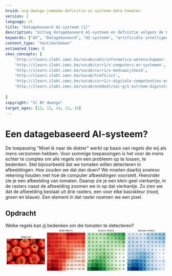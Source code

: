 ```yaml
---
hruid: org-dwengo-jommeke-definitie-ai-systeem-data-tomaten
version: 1
language: nl
title: "Datagebaseerd AI-systeem (1)"
description: "Uitleg datagebaseerd AI-systeem en definitie volgens de EU"
keywords: ["AI", "Datagebaseerd", "AI-systeem", "artificiële intelligentie"]
content_type: "text/markdown"
estimated_time: 8
skos_concepts: [
    'http://ilearn.ilabt.imec.be/vocab/vak1/informatica-wetenschappen', 
    'http://ilearn.ilabt.imec.be/vocab/curr1/s-computers-en-systemen',
    'http://ilearn.ilabt.imec.be/vocab/curr1/s-mediawijsheid',
    'http://ilearn.ilabt.imec.be/vocab/tref1/ict',
    'http://ilearn.ilabt.imec.be/vocab/curr1/c-digitale-competenties-en-mediawijsheid',
    'http://ilearn.ilabt.imec.be/vocab/onddoel/sec-gr1-astroom-digitale-competenties-en-mediawijsheid-4.5',

]
copyright: "CC BY dwengo"
target_ages: [12, 13, 14, 15, 16]
---
```



Een datagebaseerd AI-systeem?
===============

De toepassing "Moet ik naar de dokter" werkt op basis van regels die wij als mens verzonnen hebben. Voor sommige toepassingen is het voor de mens echter te complex om alle regels om een probleem op te lossen, te bedenken. Stel bijvoorbeeld dat we tomaten willen detecteren in afbeeldingen. Hoe zouden we dat dan doen? We moeten daarbij sowieso rekening houden met hoe de computer afbeeldingen voorstelt. Hieronder zie je een afbeelding van tomaten. Daarop zie je een klein geel vierkantje, in de rasters naast de afbeelding zoomen we in op dat vierkantje. Zo zien we dat de afbeelding bestaat uit drie rasters, een voor elke basiskleur (rood, groen en blauw). Een element in dat raster noemen we een pixel.

<div class="dwengo-content assignment">
    <h2 class="title">Opdracht</h2>
    <div class="content">
        Welke regels kan jij bedenken om die tomaten te detecteren?<br>
        <img src="img/pixels_tomaat.png" alt="Tomaten" title="Tomaten"></img>
    </div>
</div>


